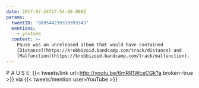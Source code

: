 ```yaml
---
date: 2017-07-24T17:54:08.000Z
params:
  tweetID: "889544239310393345"
  mentions:
    - youtube
  context: >-
    Pause was an unreleased album that would have contained
    [Distance](https://krobbizoid.bandcamp.com/track/distance) and
    [Malfunction](https://krobbizoid.bandcamp.com/track/malfunction).
---
```


P A U S E: {{< tweets/link url=http://youtu.be/6mRR1WceCGk?a broken=true >}}
via {{< tweets/mention user=YouTube >}}
